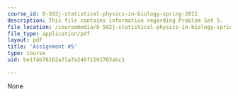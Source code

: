 ```yaml
---
course_id: 8-592j-statistical-physics-in-biology-spring-2011
description: This file contains information regarding Problem Set 5.
file_location: /coursemedia/8-592j-statistical-physics-in-biology-spring-2011/be1f4b76162a71a7a246f1592703abc1_MIT8_592JS11_PS5.pdf
file_type: application/pdf
layout: pdf
title: 'Assignment #5'
type: course
uid: be1f4b76162a71a7a246f1592703abc1

---
```

None